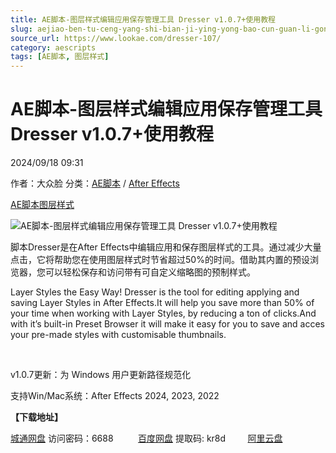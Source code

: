 ```yaml
---
title: AE脚本-图层样式编辑应用保存管理工具 Dresser v1.0.7+使用教程
slug: aejiao-ben-tu-ceng-yang-shi-bian-ji-ying-yong-bao-cun-guan-li-gong-ju-dresser-v1-0-7-shi-yong-jiao-cheng
source_url: https://www.lookae.com/dresser-107/
category: aescripts
tags: [AE脚本, 图层样式]
---
```

# AE脚本-图层样式编辑应用保存管理工具 Dresser v1.0.7+使用教程

2024/09/18 09:31

作者：大众脸
分类：[AE脚本](https://www.lookae.com/after-effects/aescripts/) / [After Effects](https://www.lookae.com/after-effects/)

[AE脚本](https://www.lookae.com/tag/ae%e8%84%9a%e6%9c%ac/)[图层样式](https://www.lookae.com/tag/%e5%9b%be%e5%b1%82%e6%a0%b7%e5%bc%8f/)

![AE脚本-图层样式编辑应用保存管理工具 Dresser v1.0.7+使用教程](https://www.lookae.com/wp-content/uploads/2023/03/Dresser-.jpg "AE脚本-图层样式编辑应用保存管理工具 Dresser v1.0.7+使用教程-LookAE.com")

脚本Dresser是在After Effects中编辑应用和保存图层样式的工具。通过减少大量点击，它将帮助您在使用图层样式时节省超过50%的时间。借助其内置的预设浏览器，您可以轻松保存和访问带有可自定义缩略图的预制样式。

Layer Styles the Easy Way! Dresser is the tool for editing applying and saving Layer Styles in After Effects.It will help you save more than 50% of your time when working with Layer Styles, by reducing a ton of clicks.And with it’s built-in Preset Browser it will make it easy for you to save and acces your pre-made styles with customisable thumbnails.

[﻿﻿﻿](https://cloud.video.taobao.com//play/u/705956171/p/1/e/6/t/1/401911350300.mp4)

v1.0.7更新：为 Windows 用户更新路径规范化

支持Win/Mac系统：After Effects 2024, 2023, 2022

**【下载地址】**

[城通网盘](https://url70.ctfile.com/f/2827370-1373333596-06e284?p=4431) 访问密码：6688          [百度网盘](https://pan.baidu.com/s/14WUFUMDgDjCtUJBSpYmLDg?pwd=kr8d) 提取码: kr8d         [阿里云盘](https://www.alipan.com/s/D3PPfudva2k)
